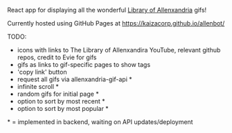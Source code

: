 React app for displaying all the wonderful [Library of Allenxandria](https://www.youtube.com/@TheLibraryofAllenxandria) gifs!

Currently hosted using GitHub Pages at https://kaizacorp.github.io/allenbot/

TODO:

- icons with links to The Library of Allenxandira YouTube, relevant github repos, credit to Evie for gifs
- gifs as links to gif-specific pages to show tags
- 'copy link' button
- request all gifs via allenxandria-gif-api *
- infinite scroll *
- random gifs for initial page *
- option to sort by most recent *
- option to sort by most popular *

\* = implemented in backend, waiting on API updates/deployment